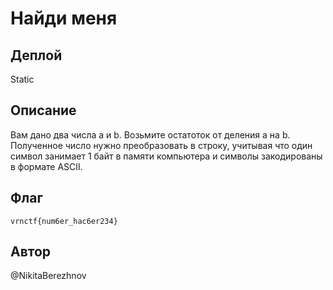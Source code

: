 # Найди меня

## Деплой

Static

## Описание

Вам дано два числа a и b. Возьмите остатоток от деления а на b. Полученное число нужно преобразовать в строку, учитывая что один символ занимает 1 байт в памяти компьютера и символы закодированы в формате ASCII.
## Флаг
`vrnctf{num6er_hac6er234}`

## Автор
@NikitaBerezhnov
